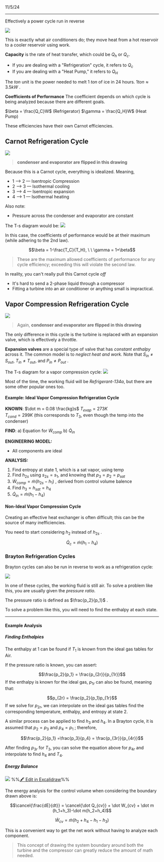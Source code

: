 11/5/24

---

Effectively a power cycle run in reverse

![](../../media/Pasted%20image%2020241105140408.png)

This is exactly what air conditioners do; they move heat from a hot reservoir to a cooler reservoir using work.

**Capacity** is the rate of heat transfer, which could be $Q_h$ or $Q_c$. 
- If you are dealing with a "Refrigeration" cycle, it refers to $Q_c$
- If you are dealing with a "Heat Pump," it refers to $Q_H$

The $ton$ unit is the power needed to melt $1\ ton$ of ice in 24 hours. $1 ton \approx 3.5kW$ .

**Coefficients of Performance**
The coefficient depends on which cycle is being analyzed because there are different goals.

$\beta = \frac{Q_C}W$ (Refrigerator)
$\gamma = \frac{Q_H}W$ (Heat Pump)

These efficiencies have their own Carnot efficiencies.

## Carnot Refrigeration Cycle

![](../../media/Pasted%20image%2020241105141336.png)
> **condenser and evaporator are flipped in this drawing**

Because this is a Carnot cycle, everything is idealized. Meaning,
- 1 --> 2 — Isentropic Compression
- 2 --> 3 — Isothermal cooling
- 3 --> 4 — Isentropic expansion
- 4 --> 1 — Isothermal heating

Also note:
- Pressure across the condenser and evaporator are constant

The T-s diagram would be: 
![](../../media/Pasted%20image%2020241105141609.png)

In this case, the coefficients of performance would be at their maximum (while adhering to the 2nd law).

$$\beta = 1-\frac{T_C}{T_H}, \ \ \gamma = 1+\beta$$
> These are the maximum allowed coefficients of performance for any cycle efficiency; exceeding this will violate the second law.

In reality, you can't really pull this Carnot cycle *off* 
- It's hard to send a 2-phase liquid through a compressor
- Fitting a turbine into an air conditioner or anything small is impractical.

## Vapor Compression Refrigeration Cycle

![](../../media/Pasted%20image%2020241105142355.png)

> Again, **condenser and evaporator are flipped in this drawing**

The only difference in this cycle is the turbine is replaced with an expansion valve, which is effectively a throttle. 

**Expansion valves** are a special type of valve that has *constant enthalpy* across it. The common model is to *neglect heat and work.* Note that $S_{in} \ne S_{out}$, $T_{in} \ne T_{out}$, and $P_{in} \ne P_{out}$ . 

The T-s diagram for a vapor compression cycle:
![](../../media/Pasted%20image%2020241105142939.png)


Most of the time, the working fluid will be *Refrigerant-134a*, but there are some other popular ones too.

#### Example: Ideal Vapor Compression Refrigeration Cycle

**KNOWN**: 
$\dot m = 0.08 \frac{kg}s$ 
$T_{evap}=273K$  
$T_{cond}=299K$ (this corresponds to $T_3$, even though the temp into the condenser)

**FIND**: 
a) Equation for $\dot W_{comp}$
b) $\dot Q_{in}$

**ENGINEERING MODEL:**
- All components are ideal

**ANALYSIS:**

1) Find entropy at state 1, which is a sat vapor, using temp
2) Find $h_{2s}$ using $s_{2s}={s_1}$, and knowing that $p_3=p_2=p_{sat}$ 
3) $\dot W_{comp} = \dot m (h_{2s}-h_1)$ , derived from control volume balence
4) Find $h_3=h_{sat}=h_4$ 
5) $\dot Q_{in} = \dot m (h_1-h_4)$ 


#### Non-Ideal Vapor Compression Cycle

Creating an effective heat exchanger is often difficult; this can be the source of many inefficiencies. 

You need to start considering $h_2$ instead of $h_{2s}$ . 

$$\dot Q_c = \dot m (h_1-h_4)$$ 

### Brayton Refrigeration Cycles

Brayton cycles can also be run in reverse to work as a refrigeration cycle:

![](../../media/Pasted%20image%2020241107140939.png)

In one of these cycles, the working fluid is still air. To solve a problem like this, you are usually given the *pressure ratio.*

The pressure ratio is defined as $\frac{p_2}{p_1}$ .

To solve a problem like this, you will need to find the enthalpy at each state.

---
#### Example Analysis

##### Finding Enthalpies

The enthalpy at $1$ can be found if $T_1$ is known from the ideal gas tables for Air.

If the pressure ratio is known, you can assert:

$$\frac{p_2}{p_1} = \frac{p_{2r}}{p_{1r}}$$ 
If the enthalpy is known for the ideal gas, $p_{1r}$ can also be found, meaning that: 

$$p_{2r} = \frac{p_2}{p_1}p_{1r}$$
If we solve for $p_{2r}$, we can interpolate on the ideal gas tables find the corresponding temperature, enthalpy, and entropy at state $2$.

A similar process can be applied to find $h_3$ and $h_4$. In a Brayton cycle, it is assumed that $p_2 = p_3$ and $p_4 = p_1$ ; therefore, 

$$\frac{p_2}{p_1} =\frac{p_3}{p_4} = \frac{p_{3r}}{p_{4r}}$$

After finding $p_{3r}$ for $T_3$, you can solve the equation above for $p_{4r}$ and interpolate to find $h_4$ and $T_4$. 


##### Energy Balance


![](../../media/excalidraw/excalidraw-2024-11-07-14.18.21.excalidraw.svg)
%%[🖋 Edit in Excalidraw](../../media/excalidraw/excalidraw-2024-11-07-14.18.21.excalidraw.md)%%

The energy analysis for the control volume when considering the boundary drawn above is:

$$\cancel{\frac{dE}{dt}} = \cancel{\dot Q_{cv}} + \dot W_{cv} + \dot m (h_1+h_3)-\dot m(h_2+h_4)$$

$$\dot W_{cv} = \dot m (h_2+h_4-h_1-h_3)$$

This is a convenient way to get the net work without having to analyze each component.

> This concept of drawing the system boundary around both the turbine and the compressor can greatly reduce the amount of math needed.


